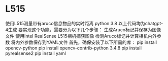 # L515
使用L515测量带有aruco信息物品的实时距离
python 3.8
以上代码均为chatgpt-4生成
要实现这个功能，需要分为以下几个步骤：
生成Aruco标记并保存为图像文件
使用Intel RealSense L515相机捕获图像
检测Aruco标记并计算相机内外参数
将内外参数保存到YAML文件
首先，确保安装了以下所需的库：
pip install opencv-python
pip install opencv-contrib-python 3.4.8
pip install pyrealsense2
pip install yaml
